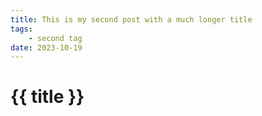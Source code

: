 ```yaml
---
title: This is my second post with a much longer title
tags:
    - second tag
date: 2023-10-19
---
```


# {{ title }}